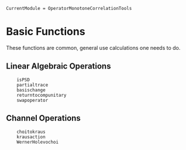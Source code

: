 ```@meta
CurrentModule = OperatorMonotoneCorrelationTools
```
# Basic Functions

These functions are common, general use calculations one needs to do.

## Linear Algebraic Operations
```@docs 
    isPSD
    partialtrace
    basischange
    returntocompunitary
    swapoperator
```

## Channel Operations
```@docs
    choitokraus
    krausaction
    WernerHolevochoi
```